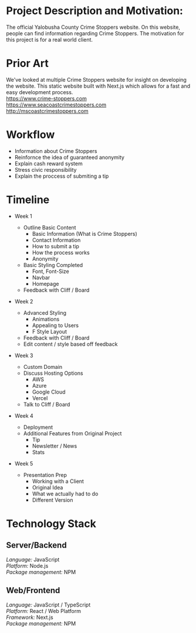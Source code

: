 # Project Description and Motivation: 
The official Yalobusha County Crime Stoppers website. On this website, people can find information regarding Crime Stoppers. The motivation for this project is for a real world client.

# Prior Art
We've looked at multiple Crime Stoppers website for insight on developing the website. This static website built with Next.js which allows for a fast and easy development process.   
https://www.crime-stoppers.com   
https://www.seacoastcrimestoppers.com    
http://mscoastcrimestoppers.com   

# Workflow 
- Information about Crime Stoppers
- Reinfornce the idea of guaranteed anonymity
- Explain cash reward system
- Stress civic responsibility
- Explain the proccess of submiting a tip


<!-- # Deployment Workflow / Services -->

# Timeline
- Week 1
  - Outline Basic Content
    - Basic Information (What is Crime Stoppers)
    - Contact Information
    - How to submit a tip
    - How the process works
    - Anonymity
  - Basic Styling Completed
    - Font, Font-Size
    - Navbar
    - Homepage
  - Feedback with Cliff / Board

- Week 2
  - Advanced Styling
    - Animations
    - Appealing to Users
    - F Style Layout
  - Feedback with Cliff / Board
  - Edit content / style based off feedback
  
- Week 3
  - Custom Domain
  - Discuss Hosting Options
    - AWS
    - Azure
    - Google Cloud
    - Vercel
  - Talk to Cliff / Board
- Week 4
  - Deployment
  - Additional Features from Original Project
    - Tip
    - Newsletter / News
    - Stats
- Week 5
  - Presentation Prep
    - Working with a Client
    - Original Idea
    - What we actually had to do
    - Different Version
  

# Technology Stack

## Server/Backend
*Language:* JavaScript  
*Platform:* Node.js  
*Package management:* NPM

## Web/Frontend
*Language:* JavaScript / TypeScript  
*Platform:* React / Web Platform   
*Framework:* Next.js  
*Package management:* NPM 


